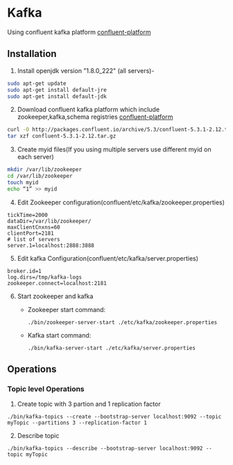 # Kafka

Using confluent kafka platform  [confluent-platform](https://docs.confluent.io/)

## Installation


1. Install openjdk version "1.8.0_222" (all servers)-
```bash
sudo apt-get update
sudo apt-get install default-jre
sudo apt-get install default-jdk
```

2. Download confluent kafka platform which include zookeeper,kafka,schema registries
[confluent-platform](https://docs.confluent.io/current/installation/installing_cp/zip-tar.html#prod-kafka-cli-install)

```bash     
curl -O http://packages.confluent.io/archive/5.3/confluent-5.3.1-2.12.tar.gz
tar xzf confluent-5.3.1-2.12.tar.gz
```

3. Create myid files(If you using multiple servers use different myid on each server)
```bash
mkdir /var/lib/zookeeper
cd /var/lib/zookeeper
touch myid
echo “1” >> myid
```
4. Edit Zookeeper configuration(confluent/etc/kafka/zookeeper.properties)
```
tickTime=2000
dataDir=/var/lib/zookeeper/
maxClientCnxns=60
clientPort=2181
# list of servers
server.1=localhost:2888:3888
```
5. Edit kafka Configuration(confluent/etc/kafka/server.properties)
```
broker.id=1
log.dirs=/tmp/kafka-logs
zookeeper.connect=localhost:2181	
```
6. Start zookeeper and kafka
    - Zookeeper start command:
      ```
      ./bin/zookeeper-server-start ./etc/kafka/zookeeper.properties
      ```   

    - Kafka start command:
      ```
      ./bin/kafka-server-start ./etc/kafka/server.properties
      ```
      
## Operations
### Topic level Operations
1. Create topic with 3 partion and 1 replication factor
```
./bin/kafka-topics --create --bootstrap-server localhost:9092 --topic myTopic --partitions 3 --replication-factor 1
```

2. Describe topic 
```
./bin/kafka-topics --describe --bootstrap-server localhost:9092 --topic myTopic
```
